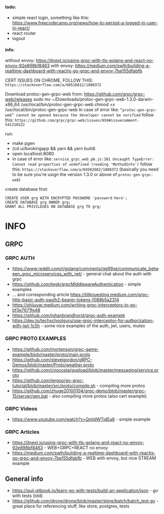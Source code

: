 #### todo:
- simple react login, something like this: https://www.freecodecamp.org/news/how-to-persist-a-logged-in-user-in-react/
- react router
- logout

#### info:
without envoy: https://itnext.io/using-grpc-with-tls-golang-and-react-no-envoy-92e898bf8463
with envoy: https://medium.com/swlh/building-a-realtime-dashboard-with-reactjs-go-grpc-and-envoy-7be155dfabfb

CERT ISSUES ON CHROME, FOLLOW THIS: `https://stackoverflow.com/a/60516812/1800372`

<!-- arch -arm64 brew install protoc-gen-grpc-web -->
Download protoc-gen-grpc-web from: https://github.com/grpc/grpc-web/releases
sudo mv ~/Downloads/protoc-gen-grpc-web-1.3.0-darwin-x86_64 /usr/local/bin/protoc-gen-grpc-web
chmod +x /usr/local/bin/protoc-gen-grpc-web
In case of error like: `“protoc-gen-grpc-web” cannot be opened because the developer cannot be verified` follow this: `https://github.com/grpc/grpc-web/issues/650#issuecomment-541318522`

run: 
- make pgen
- (cd ui/bookingapp && yarn && yarn build)
- open localhost:8080
- in case of error like: `service_grpc_web_pb.js:101 Uncaught TypeError: Cannot read properties of undefined (reading 'MethodInfo')` follow this: `https://stackoverflow.com/a/69582682/1800372` (basically you need to be sure you're usign the version 1.3.0 or above of `protoc-gen-grpc-web`)

create database first:
```
CREATE USER grg WITH ENCRYPTED PASSWORD 'password-here';
CREATE DATABASE grg OWNER grg;
GRANT ALL PRIVILEGES ON DATABASE grg TO grg;
```


# INFO

## GRPC
### GRPC AUTH
- https://www.reddit.com/r/golang/comments/gg99xe/communicate_between_grpc_microservices_with_jwt/ - general chat about the auth with grpc
- https://github.com/tegk/grpcMiddlewareAuthentication - simple examples
- ... and corresponding article https://tillknuesting.medium.com/grpc-http-basic-auth-oauth2-bearer-tokens-f088b5a2314
- https://shijuvar.medium.com/writing-grpc-interceptors-in-go-bf3e7671fe48
- https://github.com/johanbrandhorst/grpc-auth-example
- https://dev.to/techschoolguru/use-grpc-interceptor-for-authorization-with-jwt-1c5h - some nice examples of the auth, jwt, users, mutex

### GRPC PROTO EXAMPLES
- https://github.com/mortenson/grpc-game-example/blob/master/proto/main.proto
- https://github.com/stevejgordon/gRPC-Demos/blob/master/Proto/weather.proto
- https://github.com/cirocosta/gupload/blob/master/messaging/service.proto
- https://github.com/jergoo/go-grpc-tutorial/blob/master/src/proto/compile.sh - compiling more protos
- https://github.com/zhuge20100104/grpc-demo/blob/master/grpc-15/server/gen.bat - also compiling more protos (also cert example)

### GRPC Videos
- https://www.youtube.com/watch?v=QmIdWTidEa8 - simple example

### GRPC Articles
- https://itnext.io/using-grpc-with-tls-golang-and-react-no-envoy-92e898bf8463 - WEB+GRPC+REACT no envoy
- https://medium.com/swlh/building-a-realtime-dashboard-with-reactjs-go-grpc-and-envoy-7be155dfabfb - WEB with envoy, but nice STREAM example


## General info
- https://quii.gitbook.io/learn-go-with-tests/build-an-application/json - go with tests (tdd)
- https://github.com/drone/drone/blob/master/store/batch/batch_test.go - great place for referencing stuff, like store, postgres, tests